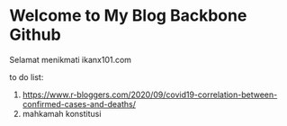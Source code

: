 # Welcome to My Blog Backbone Github

Selamat menikmati ikanx101.com

to do list:

1. https://www.r-bloggers.com/2020/09/covid19-correlation-between-confirmed-cases-and-deaths/
1. mahkamah konstitusi
